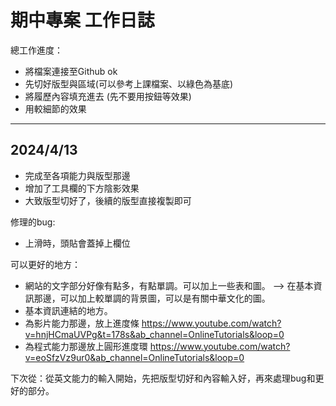 # 期中專案 工作日誌

總工作進度：
- 將檔案連接至Github ok
- 先切好版型與區域(可以參考上課檔案、以綠色為基底)
- 將履歷內容填充進去 (先不要用按鈕等效果)
- 用較細節的效果
---
## 2024/4/13 

- 完成至各項能力與版型那邊
- 增加了工具欄的下方陰影效果
- 大致版型切好了，後續的版型直接複製即可

修理的bug:
- 上滑時，頭貼會蓋掉上欄位

可以更好的地方：
- 網站的文字部分好像有點多，有點單調。可以加上一些表和圖。
--> 在基本資訊那邊，可以加上較單調的背景圖，可以是有關中華文化的圖。
- 基本資訊連結的地方。
- 為影片能力那邊，放上進度條
https://www.youtube.com/watch?v=hnjHCmaUVPg&t=178s&ab_channel=OnlineTutorials&loop=0
- 為程式能力那邊放上圓形進度環
https://www.youtube.com/watch?v=eoSfzVz9ur0&ab_channel=OnlineTutorials&loop=0

下次從：從英文能力的輸入開始，先把版型切好和內容輸入好，再來處理bug和更好的部分。
